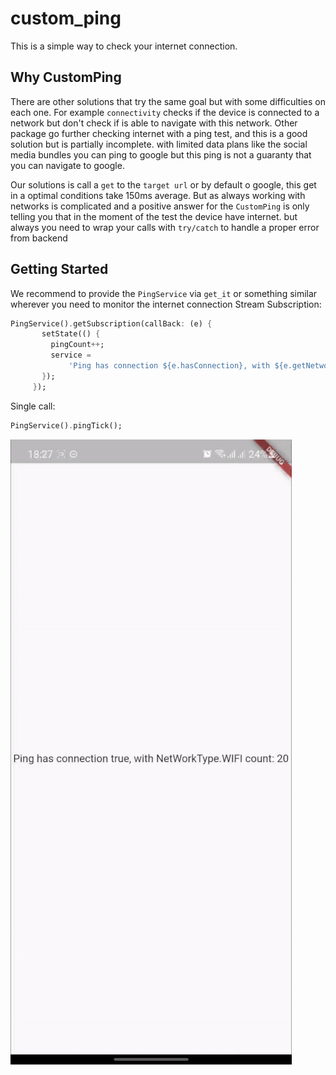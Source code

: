# custom_ping

This is a simple way to check your internet connection.

## Why  CustomPing
There are other solutions that try the same goal but with some difficulties on each one. For example `connectivity` checks if the device is connected to a network but don't check if is able to navigate with this network.
Other  package go further checking internet with a ping test, and this is a good solution but is partially incomplete. with limited data plans like the social media bundles you can ping to google but this ping is not a guaranty that you can navigate to google.

Our solutions is call a `get` to the `target url` or by default o google, this get in a optimal conditions take 150ms average.
But as always working with networks is complicated and a positive answer for the `CustomPing` is only telling you that in the moment of the test the device have internet. but always you need to wrap your calls with `try/catch` to handle a proper error from backend

## Getting Started

We recommend to provide the `PingService` via `get_it` or something similar wherever you need to monitor the internet connection
Stream Subscription:

```Dart
PingService().getSubscription(callBack: (e) {
       setState(() {
         pingCount++;
         service =
             'Ping has connection ${e.hasConnection}, with ${e.getNetworkTye} count: $pingCount';
       });
     });
```

Single call:

```Dart
PingService().pingTick();
```

![CustomPing](src/custom_ping.gif)



